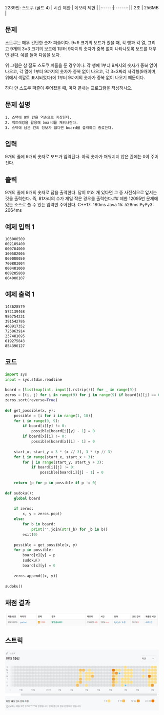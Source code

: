 2239번: 스도쿠 (골드 4)
| 시간 제한 | 메모리 제한 |
|:-----:|:------:|
|  2초   | 256MB  |

## 문제
스도쿠는 매우 간단한 숫자 퍼즐이다. 9×9 크기의 보드가 있을 때, 각 행과 각 열, 그리고 9개의 3×3 크기의 보드에 1부터 9까지의 숫자가 중복 없이 나타나도록 보드를 채우면 된다. 예를 들어 다음을 보자.



위 그림은 참 잘도 스도쿠 퍼즐을 푼 경우이다. 각 행에 1부터 9까지의 숫자가 중복 없이 나오고, 각 열에 1부터 9까지의 숫자가 중복 없이 나오고, 각 3×3짜리 사각형(9개이며, 위에서 색깔로 표시되었다)에 1부터 9까지의 숫자가 중복 없이 나오기 때문이다.

하다 만 스도쿠 퍼즐이 주어졌을 때, 마저 끝내는 프로그램을 작성하시오.


## 문제 설명
```text
1. 스택에 0인 칸을 역순으로 저장한다.
2. 백트래킹을 활용해 board를 채워나간다.
3. 스택에 남은 칸의 정보가 없다면 board를 출력하고 종료한다.
```

## 입력
9개의 줄에 9개의 숫자로 보드가 입력된다. 아직 숫자가 채워지지 않은 칸에는 0이 주어진다.

## 출력
9개의 줄에 9개의 숫자로 답을 출력한다. 답이 여러 개 있다면 그 중 사전식으로 앞서는 것을 출력한다. 즉, 81자리의 수가 제일 작은 경우를 출력한다.## 제한
12095번 문제에 있는 소스로 풀 수 있는 입력만 주어진다.
C++17: 180ms
Java 15: 528ms
PyPy3: 2064ms


## 예제 입력 1 
```text
103000509
002109400
000704000
300502006
060000050
700803004
000401000
009205800
804000107
```
## 예제 출력 1 
```text
143628579
572139468
986754231
391542786
468917352
725863914
237481695
619275843
854396127
```


## 코드
```python
import sys
input = sys.stdin.readline

board = [list(map(int, input().rstrip())) for _ in range(9)]
zeros = [(i, j) for i in range(9) for j in range(9) if board[i][j] == 0]
zeros.sort(reverse=True)

def get_possible(x, y):
    possible = [i for i in range(1, 10)]
    for i in range(0, 9):
        if board[i][y] != 0:
            possible[board[i][y] - 1] = 0
        if board[x][i] != 0:
            possible[board[x][i] - 1] = 0

    start_x, start_y = 3 * (x // 3), 3 * (y // 3)
    for i in range(start_x, start_x + 3):
        for j in range(start_y, start_y + 3):
            if board[i][j] != 0:
                possible[board[i][j] - 1] = 0

    return [p for p in possible if p != 0]

def sudoku():
    global board

    if zeros:
        x, y = zeros.pop()
    else:
        for b in board:
            print(''.join(str(_b) for _b in b))
        exit(0)

    possible = get_possible(x, y)
    for p in possible:
        board[x][y] = p
        sudoku()
        board[x][y] = 0

    zeros.append((x, y))

sudoku()

```

## 채점 결과
![img.png](img.png)

## 스트릭
![img_1.png](img_1.png)